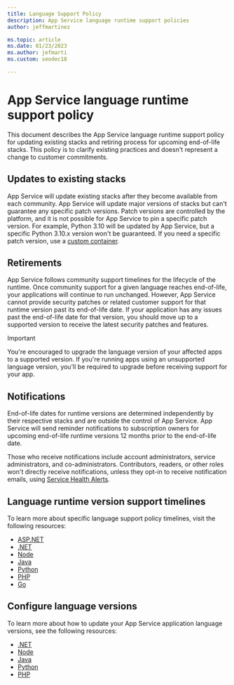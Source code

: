```yaml
---
title: Language Support Policy
description: App Service language runtime support policies 
author: jeffmartinez

ms.topic: article
ms.date: 01/23/2023
ms.author: jefmarti
ms.custom: seodec18

---
```

# App Service language runtime support policy

This document describes the App Service language runtime support policy for updating existing stacks and retiring process for upcoming end-of-life stacks.  This policy is to clarify existing practices and doesn't represent a change to customer commitments.    

## Updates to existing stacks
App Service will update existing stacks after they become available from each community.  App Service will update major versions of stacks but can't guarantee any specific patch versions.  Patch versions are controlled by the platform, and it is not possible for App Service to pin a specific patch version.  For example, Python 3.10 will be updated by App Service, but a specific Python 3.10.x version won't be guaranteed.  If you need a specific patch version, use a [custom container](quickstart-custom-container.md).  

## Retirements
App Service follows community support timelines for the lifecycle of the runtime.  Once community support for a given language reaches end-of-life, your applications will continue to run unchanged.  However, App Service cannot provide security patches or related customer support for that runtime version past its end-of-life date.  If your application has any issues past the end-of-life date for that version, you should move up to a supported version to receive the latest security patches and features.  

> [!IMPORTANT]
> You're encouraged to upgrade the language version of your affected apps to a supported version. If you're running apps using an unsupported language version, you'll be required to upgrade before receiving support for your app.
>

## Notifications
End-of-life dates for runtime versions are determined independently by their respective stacks and are outside the control of App Service.  App Service will send reminder notifications to subscription owners for upcoming end-of-life runtime versions 12 months prior to the end-of-life date.

Those who receive notifications include account administrators, service administrators, and co-administrators.  Contributors, readers, or other roles won't directly receive notifications, unless they opt-in to receive notification emails, using [Service Health Alerts](/azure/service-health/alerts-activity-log-service-notifications-portal).  

## Language runtime version support timelines
To learn more about specific language support policy timelines, visit the following resources:

- [ASP.NET](https://aka.ms/aspnetrelease)
- [.NET](https://aka.ms/dotnetrelease)
- [Node](https://aka.ms/noderelease)
- [Java](https://aka.ms/javarelease)
- [Python](https://aka.ms/pythonrelease)
- [PHP](https://aka.ms/phprelease)
- [Go](https://aka.ms/gorelease)



## Configure language versions
To learn more about how to update your App Service application language versions, see the following resources:

- [.NET](https://github.com/Azure/app-service-linux-docs/blob/master/Runtime_Support/dot_net_core.md#how-to-update-your-app-to-target-a-different-version-of-net-or-net-core)
- [Node](https://github.com/Azure/app-service-linux-docs/blob/master/Runtime_Support/node_support.md#node-on-linux-app-service)
- [Java](https://github.com/Azure/app-service-linux-docs/blob/master/Runtime_Support/java_support.md#java-on-app-service)
- [Python](https://github.com/Azure/app-service-linux-docs/blob/master/Runtime_Support/python_support.md#how-to-update-your-app-to-target-a-different-version-of-python)
- [PHP](https://github.com/Azure/app-service-linux-docs/blob/master/Runtime_Support/php_support.md#how-to-update-your-app-to-target-a-different-version-of-php)    

